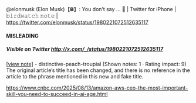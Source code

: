@elonmusk (Elon Musk)【𝗕】: You don’t say … 🤔 | Twitter for iPhone | 𝚋𝚒𝚛𝚍𝚠𝚊𝚝𝚌𝚑 𝚗𝚘𝚝𝚎 | https://twitter.com/elonmusk/status/1980221072512635117

#### MISLEADING
##### Visible on Twitter http://x.com/_/status/1980221072512635117
[[view note]](https://x.com/i/birdwatch/n/1980246394444136809) - distinctive-peach-troupial (Shown notes: 1 · Rating impact: 9)\
The original article’s title has been changed, and there is no reference in the article to the phrase mentioned in this new and fake title.

https://www.cnbc.com/2025/08/13/amazon-aws-ceo-the-most-important-skill-you-need-to-succeed-in-ai-age.html
